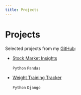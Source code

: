 ```yaml
---
title: Projects
---
```

# Projects

Selected projects from my [GitHub](https://github.com/AlbertRtk/):

* [Stock Market Insights](https://albertrtk.github.io/stock_market_insights/)
    
    `Python` `Pandas`

* [Weight Training Tracker](https://albertrtk.github.io/weight_training_tracker/)
    
    `Python` `Django`
